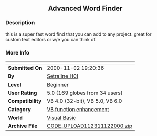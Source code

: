 ﻿<div align="center">

## Advanced Word Finder


</div>

### Description

this is a super fast word find that you can add to any project. great for custom text editors or w/e you can think of.
 
### More Info
 


<span>             |<span>
---                |---
**Submitted On**   |2000-11-02 19:20:36
**By**             |[Setraline HCI](https://github.com/Planet-Source-Code/PSCIndex/blob/master/ByAuthor/setraline-hci.md)
**Level**          |Beginner
**User Rating**    |5.0 (169 globes from 34 users)
**Compatibility**  |VB 4\.0 \(32\-bit\), VB 5\.0, VB 6\.0
**Category**       |[VB function enhancement](https://github.com/Planet-Source-Code/PSCIndex/blob/master/ByCategory/vb-function-enhancement__1-25.md)
**World**          |[Visual Basic](https://github.com/Planet-Source-Code/PSCIndex/blob/master/ByWorld/visual-basic.md)
**Archive File**   |[CODE\_UPLOAD112311122000\.zip](https://github.com/Planet-Source-Code/setraline-hci-advanced-word-finder__1-12487/archive/master.zip)








